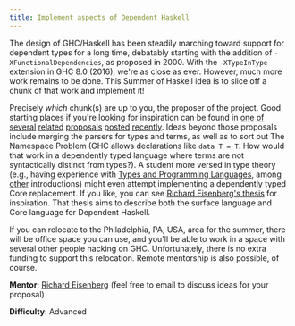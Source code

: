 ```yaml
---
title: Implement aspects of Dependent Haskell
---
```


The design of GHC/Haskell has been steadily marching toward support for dependent types for a long time, debatably starting with the addition of `-XFunctionalDependencies`, as proposed in 2000. With the `-XTypeInType` extension in GHC 8.0 (2016), we're as close as ever. However, much more work remains to be done. This Summer of Haskell idea is to slice off a chunk of that work and implement it!

Precisely *which* chunk(s) are up to you, the proposer of the project. Good starting places if you're looking for inspiration can
be found in
[one](https://github.com/ghc-proposals/ghc-proposals/pull/54)
[of](https://github.com/ghc-proposals/ghc-proposals/pull/81) [several](https://github.com/ghc-proposals/ghc-proposals/pull/83)
[related](https://github.com/ghc-proposals/ghc-proposals/pull/80)
[proposals](https://github.com/ghc-proposals/ghc-proposals/pull/99) [posted](https://github.com/ghc-proposals/ghc-proposals/pull/102) [recently](https://github.com/ghc-proposals/ghc-proposals/pull/103). Ideas beyond those proposals include merging
the parsers for types and terms, as well as to sort out The Namespace Problem (GHC allows declarations like `data T = T`. How would that
work in a dependently typed language where terms are not syntactically distinct from types?). A student more versed in type theory
(e.g., having experience with [Types and Programming Languages](https://www.cis.upenn.edu/~bcpierce/tapl/), among [other](http://www.cs.cmu.edu/~rwh/pfpl.html) introductions) might even attempt implementing a dependently typed Core replacement. If you like, you can
see [Richard Eisenberg's thesis](https://repository.brynmawr.edu/cgi/viewcontent.cgi?article=1074&context=compsci_pubs) for
inspiration. That thesis aims to describe both the surface language and Core language for Dependent Haskell.

If you can relocate to the Philadelphia, PA, USA, area for the summer, there will be office space you can use, and you'll
be able to work in a space with several other people hacking on GHC. Unfortunately, there is no extra funding to support
this relocation. Remote mentorship is also possible, of course.

**Mentor**: [Richard Eisenberg](mailto:rae@cs.brynmawr.edu) (feel free to email to discuss ideas for your proposal)

**Difficulty**: Advanced
